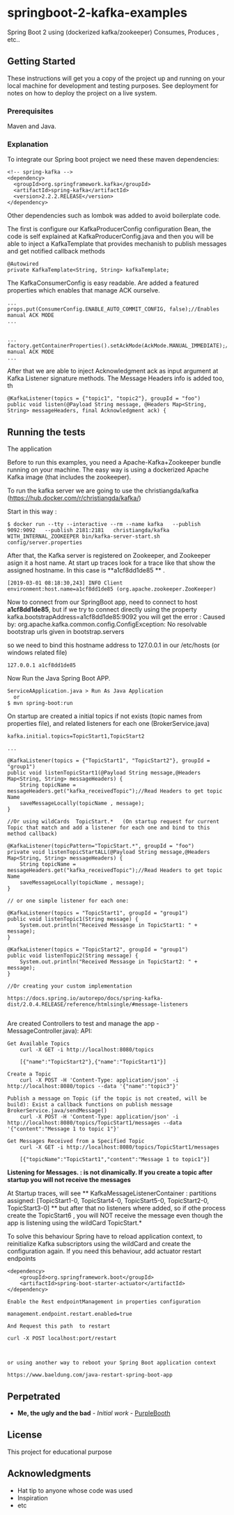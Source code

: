 # springboot-2-kafka-examples
Spring Boot 2 using (dockerized kafka/zookeeper) Consumes, Produces , etc..

## Getting Started

These instructions will get you a copy of the project up and running on your local machine for development and testing purposes. See deployment for notes on how to deploy the project on a live system.

### Prerequisites

Maven and Java. 



### Explanation
To integrate our Spring boot project we need these maven dependencies:

```
<!-- spring-kafka -->
<dependency>
  <groupId>org.springframework.kafka</groupId>
  <artifactId>spring-kafka</artifactId>
  <version>2.2.2.RELEASE</version>
</dependency>
```
Other dependencies such as lombok was added to avoid boilerplate code.

The first is configure our KafkaProducerConfig configuration Bean, the code is self explained at KafkaProducerConfig.java and then you will be able to inject a KafkaTemplate that provides mechanish to publish messages and get notified callback methods

```	
@Autowired
private KafkaTemplate<String, String> kafkaTemplate;
```

The KafkaConsumerConfig is easy readable. Are added a featured properties which enables that manage ACK ourselve.


```
...
props.put(ConsumerConfig.ENABLE_AUTO_COMMIT_CONFIG, false);//Enables manual ACK MODE 
...


...
factory.getContainerProperties().setAckMode(AckMode.MANUAL_IMMEDIATE);//Enables manual ACK MODE 
...
```
After that we are able to inject Acknowledgment ack as input argument at Kafka Listener signature methods. The Message Headers info is added too, th

```
@KafkaListener(topics = {"topic1", "topic2"}, groupId = "foo")
public void listen(@Payload String message, @Headers Map<String, String> messageHeaders, final Acknowledgment ack) {

```


## Running the tests

The application 

Before to run this examples, you need a Apache-Kafka+Zookeeper bundle running on your machine. The easy way is using a dockerized Apache Kafka image (that includes the zookeeper).

To run the kafka server we are going to use the christiangda/kafka (https://hub.docker.com/r/christiangda/kafka/)

Start in this way :

```
$ docker run --tty --interactive --rm --name kafka   --publish 9092:9092   --publish 2181:2181   christiangda/kafka WITH_INTERNAL_ZOOKEEPER bin/kafka-server-start.sh config/server.properties
```

After that, the Kafka server is registered on Zookeeper, and Zookeeper asign it a host name. At start up traces look for a trace like that show the assigned hostname. In this case is **a1cf8dd1de85 ** . 
```
[2019-03-01 08:18:30,243] INFO Client environment:host.name=a1cf8dd1de85 (org.apache.zookeeper.ZooKeeper)
```
Now to connect from our SpringBoot app, need to connect to host **a1cf8dd1de85**, but if we try to connect directly using the property kafka.bootstrapAddress=a1cf8dd1de85:9092 you will get the error :
Caused by: org.apache.kafka.common.config.ConfigException: No resolvable bootstrap urls given in bootstrap.servers

so we need to bind this hostname  address to 127.0.0.1 in our /etc/hosts (or windows related file)
```
127.0.0.1 a1cf8dd1de85
```

Now Run the Java Spring Boot APP.

```
ServiceAApplication.java > Run As Java Application 
  or 
$ mvn spring-boot:run
```

On startup are created a initial topics if not exists (topic names from properties file), and related listeners for each one (BrokerService.java)
```
kafka.initial.topics=TopicStart1,TopicStart2

...

@KafkaListener(topics = {"TopicStart1", "TopicStart2"}, groupId = "group1")
public void listenTopicStart1(@Payload String message,@Headers Map<String, String> messageHeaders) {
	String topicName = messageHeaders.get("kafka_receivedTopic");//Read Headers to get topic Name
	saveMessageLocally(topicName , message);
}

//Or using wildCards  TopicStart.*   (On startup request for current Topic that match and add a listener for each one and bind to this method callback)

@KafkaListener(topicPattern="TopicStart.*", groupId = "foo")
private void listenTopicStartALL(@Payload String message,@Headers Map<String, String> messageHeaders) {
	String topicName = messageHeaders.get("kafka_receivedTopic");//Read Headers to get topic Name
	saveMessageLocally(topicName , message);
}

// or one simple listener for each one:

@KafkaListener(topics = "TopicStart1", groupId = "group1")
public void listenTopic1(String message) {
    System.out.println("Received Messasge in TopicStart1: " + message);
}

@KafkaListener(topics = "TopicStart2", groupId = "group1")
public void listenTopic2(String message) {
    System.out.println("Received Messasge in TopicStart2: " + message);
}

//Or creating your custom implementation

https://docs.spring.io/autorepo/docs/spring-kafka-dist/2.0.4.RELEASE/reference/htmlsingle/#message-listeners


```




Are created Controllers to test and manage the app
-MessageController.java): API:
```
Get Available Topics
	curl -X GET -i http://localhost:8080/topics 

	[{"name":"TopicStart2"},{"name":"TopicStart1"}]

Create a Topic
	curl -X POST -H 'Content-Type: application/json' -i http://localhost:8080/topics --data '{"name":"topic3"}'

Publish a message on Topic (if the topic is not created, will be build): Exist a callback functions on publish message BrokerService.java/sendMessage()
	curl -X POST -H 'Content-Type: application/json' -i http://localhost:8080/topics/TopicStart1/messages --data '{"content":"Message 1 to topic 1"}'

Get Messages Received from a Specified Topic
	curl -X GET -i http://localhost:8080/topics/TopicStart1/messages
	
	[{"topicName":"TopicStart1","content":"Message 1 to topic1"}]	

```

**Listening for Messages.  : is not dinamically. If you create a topic after startup you will not receive the messages**

At Startup traces, will see ** KafkaMessageListenerContainer    : partitions assigned: [TopicStart1-0, TopicStart4-0, TopicStart5-0, TopicStart2-0, TopicStart3-0] **  but after that no listeners where added, so if othe process create the TopicStart6 , you will NOT receive the message even though the app is listening using the wildCard TopicStart.* 


To solve this behaviour Spring have to reload application context, to reinitialize Kafka subscriptors using the wildCard and create the configuration again.
If you need this behaviour, add actuator restart endpoints
```
<dependency>
    <groupId>org.springframework.boot</groupId>
    <artifactId>spring-boot-starter-actuator</artifactId>
</dependency>

Enable the Rest endpointManagement in properties configuration

management.endpoint.restart.enabled=true

And Request this path  to restart 

curl -X POST localhost:port/restart



or using another way to reboot your Spring Boot application context 

https://www.baeldung.com/java-restart-spring-boot-app

```

## Perpetrated

* **Me, the ugly and the bad** - *Initial work* - [PurpleBooth](https://github.com/danipenaperez)


## License

This project for educational purpose

## Acknowledgments

* Hat tip to anyone whose code was used
* Inspiration
* etc


